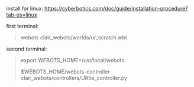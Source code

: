 install for linux:
https://cyberbotics.com/doc/guide/installation-procedure?tab-os=linux


first terminal:
> webots clair_webots/worlds/ur_scratch.wbt 



second terminal:
> export WEBOTS_HOME=/usr/local/webots
> 
> $WEBOTS_HOME/webots-controller clair_webots/controllers/UR5e_controller.py 
